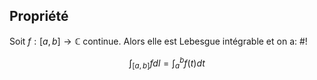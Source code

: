 ## Propriété
Soit $f: [a,b] \to \mathbb{C}$ continue. Alors elle est Lebesgue intégrable et on a: #!

$$
\int_{[a,b]} fdl = \int_{a}^b f(t)dt
$$
<!--ID: 1732221918031-->


